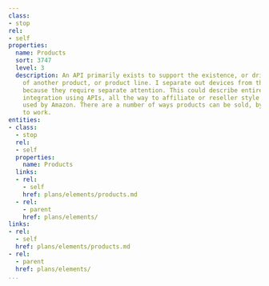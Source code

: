 ```yaml
---
class:
- stop
rel:
- self
properties:
  name: Products
  sort: 3747
  level: 3
  description: An API primarily exists to support the existence, or drive the sales
    of another product, or product line. I separate out devices from this grouping,
    because they require separate attention. This could describe entire supply chain
    integration using APIs, all the way to affiliate or reseller style systems like
    used by Amazon. There are a number of ways products can be sold, by putting APIs
    to work.
entities:
- class:
  - stop
  rel:
  - self
  properties:
    name: Products
  links:
  - rel:
    - self
    href: plans/elements/products.md
  - rel:
    - parent
    href: plans/elements/
links:
- rel:
  - self
  href: plans/elements/products.md
- rel:
  - parent
  href: plans/elements/
...
```

